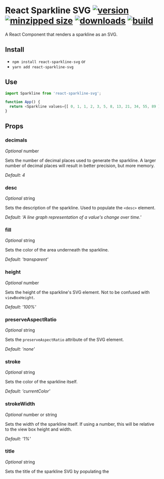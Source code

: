 # React Sparkline SVG  [![version](https://img.shields.io/npm/v/react-sparkline-svg.svg)](https://www.npmjs.com/package/react-sparkline-svg) [![minzipped size](https://img.shields.io/bundlephobia/minzip/react-sparkline-svg.svg)](https://www.npmjs.com/package/react-sparkline-svg) [![downloads](https://img.shields.io/npm/dt/react-sparkline-svg.svg)](https://www.npmjs.com/package/react-sparkline-svg) [![build](https://api.travis-ci.com/CharlesStover/react-sparkline-svg.svg)](https://travis-ci.com/CharlesStover/react-sparkline-svg/)

A React Component that renders a sparkline as an SVG.

## Install

* `npm install react-sparkline-svg` or
* `yarn add react-sparkline-svg`

## Use

```JavaScript
import Sparkline from 'react-sparkline-svg';

function App() {
  return <Sparkline values={[ 0, 1, 1, 2, 3, 5, 8, 13, 21, 34, 55, 89 ]} />;
}
```

## Props

### decimals

_Optional_ number

Sets the number of decimal places used to generate the sparkline. A larger
number of decimal places will result in better precision, but more memory.

_Default: 4_

### desc

_Optional_ string

Sets the description of the sparkline. Used to populate the `<desc>` element.

_Default: 'A line graph representation of a value\'s change over time.'_

### fill

_Optional_ string

Sets the color of the area underneath the sparkline.

_Default: 'transparent'_

### height

_Optional_ number

Sets the height of the sparkline's SVG element. Not to be confused with
`viewBoxHeight`.

_Default: '100%'_

### preserveAspectRatio

_Optional_ string

Sets the `preserveAspectRatio` attribute of the SVG element.

_Default: 'none'_

### stroke

_Optional_ string

Sets the color of the sparkline itself.

_Default: 'currentColor'_

### strokeWidth

_Optional_ number or string

Sets the width of the sparkline itself. If using a number, this will be
relative to the view box height and width.

_Default: '1%'_

### title

_Optional_ string

Sets the title of the sparkline SVG by populating the <title> element. This
is useful for accessibility purposes and often appears as a tooltip, similar
to the title attribute on an anchor tag.

_Default: 'Sparkline'_

### values

_Required_ array of numbers

Sets the values used to generate the sparkline.

### viewBoxHeight

_Optional_ number

Sets the height of the sparkline's view box. Not to be confused with
`height`. The sparkline will always stretch to fit the view box.

_Default: 100_

### viewBoxWidth

_Optional_ number

Sets the width of the sparkline's view box. Not to be confused with `width`.
The sparkline will always stretch to fit the view box.

_Default: 100_

### width

_Optional_ string

Sets the width of the sparkline's SVG element. Not to be confused with
`viewBoxWidth`.

_Default: '100%'_

## Sponsor 💗

If you are a fan of this project, you may
[become a sponsor](https://github.com/sponsors/CharlesStover)
via GitHub's Sponsors Program.
